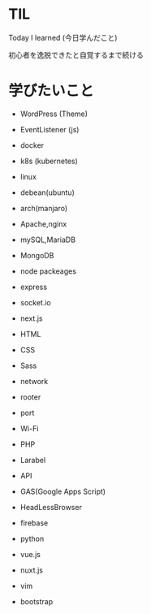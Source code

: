 # TIL
Today I learned (今日学んだこと)

初心者を逸脱できたと自覚するまで続ける

# 学びたいこと
- WordPress (Theme)
- EventListener (js)

- docker
- k8s (kubernetes)

- linux
- debean(ubuntu)
- arch(manjaro)

- Apache,nginx
- mySQL,MariaDB
- MongoDB

- node packeages
- express
- socket.io
- next.js

- HTML
- CSS
- Sass

- network
- rooter
- port
- Wi-Fi

- PHP
- Larabel

- API
- GAS(Google Apps Script)
- HeadLessBrowser
- firebase
- python
- vue.js
- nuxt.js
- vim
- bootstrap
